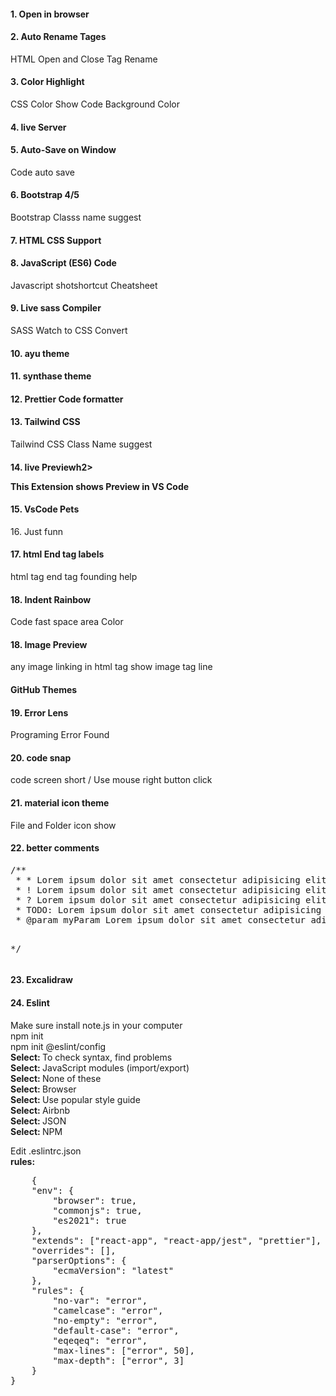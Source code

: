 <h4>1. Open in browser</h4>

<h4>2. Auto Rename Tages </h4>
<p>HTML Open and Close Tag Rename</p>

<h4>3. Color Highlight </h4>
<p>CSS Color Show Code Background Color </p>

<h4>4. live Server </h4>

<h4>5. Auto-Save on Window</h4>
<p>Code auto save </p>

<h4>6. Bootstrap 4/5</h4>
<p>Bootstrap Classs name suggest</p>

<h4>7. HTML CSS Support</h4>
<p></p>

<h4>8. JavaScript (ES6) Code</h4>
<p>Javascript shotshortcut Cheatsheet</p>

<h4>9. Live sass Compiler</h4>
<p>SASS Watch to CSS Convert</p>

<h4>10. ayu theme</h4>

<h4>11. synthase theme</h4>

<h4>12. Prettier Code formatter</h4>

<h4>13. Tailwind CSS</h4>
<p>Tailwind CSS Class Name suggest</p>

<h4>14. live Previewh2>
<p>This Extension shows Preview in VS Code</p>

<h4>15. VsCode Pets</h4>
<p>16. Just funn</p>

<h4>17. html End tag labels</h4>
<p>html tag end tag founding help</p>

<h4>18. Indent Rainbow</h4>
<p>Code fast space area Color</p>

<h4>18. Image Preview </h4>
<p>any image linking in html tag show image tag line</p>

<h4>GitHub Themes</h4>

<h4>19. Error Lens</h4>
<p>Programing Error Found</p>

<h4>20. code snap</h4>
<p>code screen short / Use mouse right button click</p>

<h4>21. material icon theme</h4>
<p>File and Folder icon show</p>

<h4>22. better comments</h4>
<pre>
/**
 * * Lorem ipsum dolor sit amet consectetur adipisicing elit.
 * ! Lorem ipsum dolor sit amet consectetur adipisicing elit.
 * ? Lorem ipsum dolor sit amet consectetur adipisicing elit.
 * TODO: Lorem ipsum dolor sit amet consectetur adipisicing elit.
 * @param myParam Lorem ipsum dolor sit amet consectetur adipisicing elit.

*/
</pre>

<h4>23. Excalidraw</h4>

<h4>24. Eslint</h4>
<p>Make sure install note.js in your computer<br>npm init<br>npm init @eslint/config <br> <b>Select: </b>To check syntax, find problems <br><b>Select: </b>JavaScript modules (import/export)<br><b>Select: </b> None of these<br> <b>Select: </b>Browser<br> <b>Select: </b>Use popular style guide<br><b>Select: </b>Airbnb<br><b>Select: </b>JSON<br><b>Select: </b>NPM</p>
<p>Edit .eslintrc.json<br><b>rules: </b><pre>
    {
    "env": {
        "browser": true,
        "commonjs": true,
        "es2021": true
    },
    "extends": ["react-app", "react-app/jest", "prettier"],
    "overrides": [],
    "parserOptions": {
        "ecmaVersion": "latest"
    },
    "rules": {
        "no-var": "error",
        "camelcase": "error",
        "no-empty": "error",
        "default-case": "error",
        "eqeqeq": "error",
        "max-lines": ["error", 50],
        "max-depth": ["error", 3]
    }
}
</pre></p>

<h2></h2>
<p></p>

<h2></h2>
<p></p>

<h2></h2>
<p></p>

<h2></h2>
<p></p>

<h2></h2>
<p></p>

<h2></h2>
<p></p>

<h2></h2>
<p></p>

<h2></h2>
<p></p>

<h2></h2>
<p></p>

<h2></h2>
<p></p>

<h2></h2>
<p></p>

<h2></h2>
<p></p>

<h2></h2>
<p></p>

<h2></h2>
<p></p>

<h2></h2>
<p></p>

<h2></h2>
<p></p>

<h2></h2>
<p></p>

<h2></h2>
<p></p>

<h2></h2>
<p></p>

<h2></h2>
<p></p>

<h2></h2>
<p></p>

<h2></h2>
<p></p>


